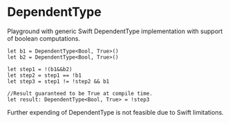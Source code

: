 # DependentType

Playground with generic Swift DependentType implementation with support of boolean computations.

```
let b1 = DependentType<Bool, True>()
let b2 = DependentType<Bool, True>()

let step1 = !(b1&&b2)
let step2 = step1 == !b1
let step3 = step1 != !step2 && b1

//Result guaranteed to be True at compile time.
let result: DependentType<Bool, True> = !step3
```

Further expending of DependentType is not feasible due to Swift limitations.
